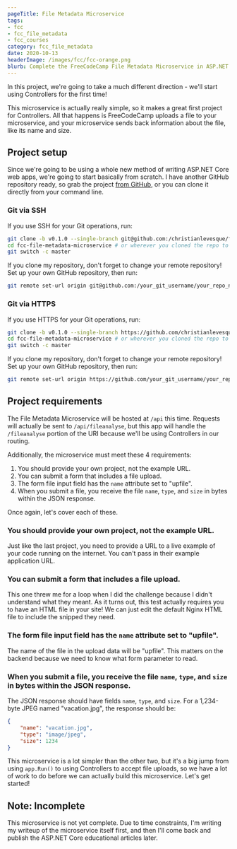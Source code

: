```yaml
---
pageTitle: File Metadata Microservice
tags:
- fcc
- fcc_file_metadata
- fcc_courses
category: fcc_file_metadata
date: 2020-10-13
headerImage: /images/fcc/fcc-orange.png
blurb: Complete the FreeCodeCamp File Metadata Microservice in ASP.NET Core
---
```


In this project, we're going to take a much different direction - we'll start using Controllers for the first time!

This microservice is actually really simple, so it makes a great first project for Controllers. All that happens is FreeCodeCamp uploads a file to your microservice, and your microservice sends back information about the file, like its name and size.

## Project setup

Since we're going to be using a whole new method of writing ASP.NET Core web apps, we're going to start basically from scratch. I have another GitHub repository ready, so grab the project [from GitHub](https://github.com/christianlevesque/fcc-file-metadata-microservice/tree/v0.1.0), or you can clone it directly from your command line.

### Git via SSH

If you use SSH for your Git operations, run:

```bash
git clone -b v0.1.0 --single-branch git@github.com:/christianlevesque/fcc-file-metadata-microservice.git
cd fcc-file-metadata-microservice # or wherever you cloned the repo to
git switch -c master
```

If you clone my repository, don't forget to change your remote repository! Set up your own GitHub repository, then run:

```bash
git remote set-url origin git@github.com:/your_git_username/your_repo_name.git
```

### Git via HTTPS

If you use HTTPS for your Git operations, run:

```bash
git clone -b v0.1.0 --single-branch https://github.com/christianlevesque/fcc-file-metadata-microservice.git
cd fcc-file-metadata-microservice # or wherever you cloned the repo to
git switch -c master
```

If you clone my repository, don't forget to change your remote repository! Set up your own GitHub repository, then run:

```bash
git remote set-url origin https://github.com/your_git_username/your_repo_name.git
```

## Project requirements

The File Metadata Microservice will be hosted at `/api` this time. Requests will actually be sent to `/api/fileanalyse`, but this app will handle the `/fileanalyse` portion of the URI because we'll be using Controllers in our routing.

Additionally, the microservice must meet these 4 requirements:

1. You should provide your own project, not the example URL.
2. You can submit a form that includes a file upload.
3. The form file input field has the `name` attribute set to "upfile".
4. When you submit a file, you receive the file `name`, `type`, and `size` in bytes within the JSON response.

Once again, let's cover each of these.

### You should provide your own project, not the example URL.

Just like the last project, you need to provide a URL to a live example of your code running on the internet. You can't pass in their example application URL.

### You can submit a form that includes a file upload.

This one threw me for a loop when I did the challenge because I didn't understand what they meant. As it turns out, this test actually requires you to have an HTML file in your site! We can just edit the default Nginx HTML file to include the snipped they need.

### The form file input field has the `name` attribute set to "upfile".

The name of the file in the upload data will be "upfile". This matters on the backend because we need to know what form parameter to read.

### When you submit a file, you receive the file `name`, `type`, and `size` in bytes within the JSON response.

The JSON response should have fields `name`, `type`, and `size`. For a 1,234-byte JPEG named "vacation.jpg", the response should be:

```json
{
    "name": "vacation.jpg",
    "type": "image/jpeg",
    "size": 1234
}
```

This microservice is a lot simpler than the other two, but it's a big jump from using `app.Run()` to using Controllers to accept file uploads, so we have a lot of work to do before we can actually build this microservice. Let's get started!

## Note: Incomplete

This microservice is not yet complete. Due to time constraints, I'm writing my writeup of the microservice itself first, and then I'll come back and publish the ASP.NET Core educational articles later.